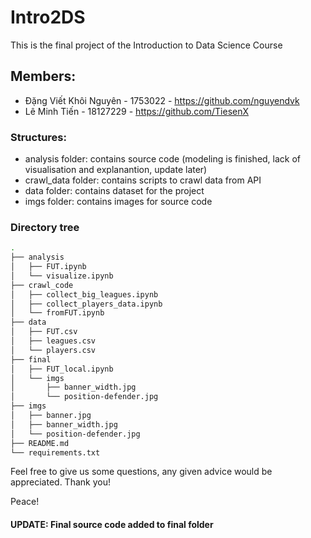 # Intro2DS
This is the final project of the Introduction to Data Science Course
## Members:
  - Đặng Viết Khôi Nguyên - 1753022 - https://github.com/nguyendvk
  - Lê Minh Tiến - 18127229 - https://github.com/TiesenX
### Structures:
- analysis folder: contains source code (modeling is finished, lack of visualisation and explanantion, update later) 
- crawl_data folder: contains scripts to crawl data from API
- data folder: contains dataset for the project
- imgs folder: contains images for source code
### Directory tree
```bash
.
├── analysis
│   ├── FUT.ipynb
│   └── visualize.ipynb
├── crawl_code
│   ├── collect_big_leagues.ipynb
│   ├── collect_players_data.ipynb
│   └── fromFUT.ipynb
├── data
│   ├── FUT.csv
│   ├── leagues.csv
│   └── players.csv
├── final
│   ├── FUT_local.ipynb
│   └── imgs
│       ├── banner_width.jpg
│       └── position-defender.jpg
├── imgs
│   ├── banner.jpg
│   ├── banner_width.jpg
│   └── position-defender.jpg
├── README.md
└── requirements.txt
```

Feel free to give us some questions, any given advice would be appreciated. Thank you!

Peace!
#### UPDATE: Final source code added to final folder
